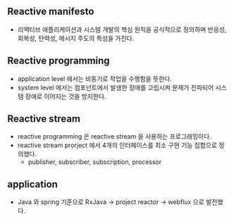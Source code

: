## Reactive manifesto
- 리액티브 애플리케이션과 시스템 개발의 핵심 원칙을 공식적으로 정의하며 반응성, 회복성, 탄력성, 메시지 주도의 특성을 가진다.

## Reactive programming
- application level 에서는 비동기로 작업을 수행함을 뜻한다.
- system level 에서는 컴포넌트에서 발생한 장애를 고립시켜 문제가 전파되어 시스템 장애로 이어지는 것을 방지한다.

## Reactive stream
- reactive programming 은 reactive stream 을 사용하는 프로그래밍이다.
- reactive stream prorject 에서 4개의 인터페이스를 최소 구현 기능 집합으로 정의했다.
  - publisher, subscriber, subscription, processor

## application
- Java 와 spring 기준으로 RxJava -> project reactor -> webflux 으로 발전했다.
